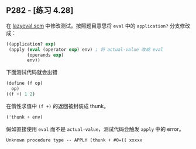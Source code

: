 ## P282 - [练习 4.28]

在 [lazyeval.scm](./lazyeval.scm) 中修改测试。按照题目意思将 `eval` 中的 `application?` 分支修改成：

``` Scheme
((application? exp)
 (apply (eval (operator exp) env) ; 将 actual-value 改成 eval
        (operands exp)
        env))
```

下面测试代码就会出错

``` Scheme
(define (f op)
  op)
((f +) 1 2)
```

在惰性求值中 `(f +)` 的返回被封装成 thunk。

``` Scheme
('thunk + env)
```

假如直接使用 `eval` 而不是 `actual-value`，测试代码会触发 `apply` 中的 error。

```
Unknown procedure type -- APPLY (thunk + #0=(( xxxxx
```
